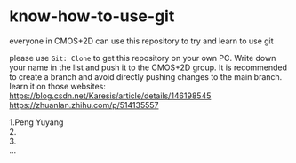 # know-how-to-use-git
everyone in CMOS+2D can use this repository to try and learn to use git

please use `Git: Clone` to get this repository on your own PC. Write down your name in the list and push it to the CMOS+2D group. It is recommended to create a branch and avoid directly pushing changes to the main branch.  
learn it on those websites:
https://blog.csdn.net/Karesis/article/details/146198545  
https://zhuanlan.zhihu.com/p/514135557  

1.Peng Yuyang  
2.  
3.  
...  